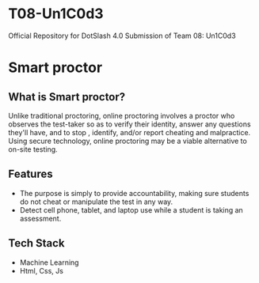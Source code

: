 # T08-Un1C0d3
Official Repository for DotSlash 4.0 Submission of Team 08: Un1C0d3

# Smart proctor

## What is Smart proctor?
Unlike traditional proctoring, online proctoring involves a proctor who observes the test-taker so as to verify their identity, answer any questions they'll have, and to stop , identify, and/or report cheating and malpractice. Using secure technology, online proctoring may be a viable alternative to on-site testing.

## Features
- The purpose is simply to provide accountability, making sure students do not cheat or manipulate the test in any way.
- Detect cell phone, tablet, and laptop use while a student is taking an assessment.

## Tech Stack
- Machine Learning
- Html, Css, Js

